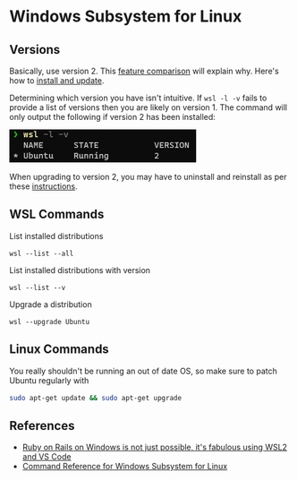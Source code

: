 # Windows Subsystem for Linux

## Versions

Basically, use version 2.  This [feature comparison](https://docs.microsoft.com/en-us/windows/wsl/compare-versions) will explain why.  Here's how to [install and update](https://docs.microsoft.com/en-us/windows/wsl/install-win10).

Determining which version you have isn't intuitive.  If `wsl -l -v` fails to provide a list of versions then you are likely on version 1.  The command will only output the following if version 2 has been installed:

![wsl_list_versions](images\wsl_list_versions.png)

When upgrading to version 2, you may have to uninstall and reinstall as per these [instructions](https://www.digitalocean.com/community/posts/trying-the-new-wsl-2-its-fast-windows-subsystem-for-linux).

## WSL Commands

List installed distributions

```shell
wsl --list --all
```

List installed distributions with version

```shell
wsl --list --v
```

Upgrade a distribution

```shell
wsl --upgrade Ubuntu
```

## Linux Commands

You really shouldn't be running an out of date OS, so make sure to patch Ubuntu regularly with

```bash
sudo apt-get update && sudo apt-get upgrade
```




## References

- [Ruby on Rails on Windows is not just possible, it's fabulous using WSL2 and VS Code](https://www.hanselman.com/blog/ruby-on-rails-on-windows-is-not-just-possible-its-fabulous-using-wsl2-and-vs-code)
- [Command Reference for Windows Subsystem for Linux](https://docs.microsoft.com/en-us/windows/wsl/reference)
